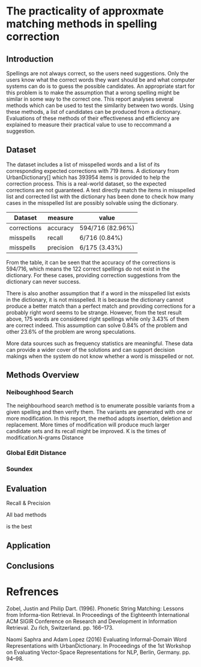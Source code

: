 # The practicality of approxmate matching methods in spelling correction

## Introduction

Spellings are not always correct, so the users need suggestions. Only the users know what the correct words they want should be and what computer systems can do is to guess the possible candidates. An appropriate start for this problem is to make the assumption that a wrong spelling might be similar in some way to the correct one. This report analyses several methods which can be used to test the similarity between two words. Using these methods, a list of candidates can be produced from a dictionary. Evaluations of these methods of their effectiveness and efficiency are explained to measure their practical value to use to reccommand a suggestion.

## Dataset

The dataset includes a list of misspelled words and a list of its corresponding expected corrections with 719 items. A dictionary from UrbanDictionary[] which has 393954 items is provided to help the correction process. This is a real-world dataset, so the expected corrections are not guaranteed. A test directly match the items in misspelled list and corrected list with the dictionary has been done to check how many cases in the misspelled list are possibly solvable using the dictionary. 

| Dataset     | measure   | value            |
| ----------- | --------- | ---------------- |
| corrections | accuracy  | 594/716 (82.96%) |
| misspells   | recall    | 6/716 (0.84%)    |
| misspells   | precision | 6/175 (3.43%)    |

From the table, it can be seen that the accuracy of the corrections is 594/716, which means the 122 correct spellings do not exist in the dictionary. For these cases, providing correction suggestions from the dictionary can never success. 

There is also another assumption that if a word in the misspelled list exists in the dictionary, it is not misspelled. It is because the dictionary cannot produce a better match than a perfect match and providing corrections for a probably right word seems to be strange. However, from the test result above, 175 words are considered right spellings while only 3.43% of them are correct indeed. This assumption can solve 0.84% of the problem and other 23.6% of the problem are wrong speculations.

More data sources such as frequency statistics are meaningful. These data can provide a wider cover of the solutions and can support decision makings when the system do not know whether a word is misspelled or not. 

## Methods Overview

### Neiboughhood Search

The neighbourhood search method is to enumerate possible variants from a given spelling and then verify them. The variants are generated with one or more modification. In this report, the method adopts insertion, deletion and replacement. More times of modification will produce much larger candidate sets and its recall might be improved. K is the times of modification.N-grams Distance

### Global Edit Distance

### Soundex

## Evaluation

Recall & Precision

All bad methods

is the best

## Application

## Conclusions



# Refrences

Zobel, Justin and Philip Dart. (1996). Phonetic String Matching: Lessons from Informa-tion Retrieval. In Proceedings of the Eighteenth International ACM SIGIR Conference on Research and Development in Information Retrieval. Zu ̈rich, Switzerland. pp. 166–173.

Naomi Saphra and Adam Lopez (2016) Evaluating Informal-Domain Word Representations with UrbanDictionary. In Proceedings of the 1st Workshop on Evaluating Vector-Space Representations for NLP, Berlin, Germany. pp. 94–98.